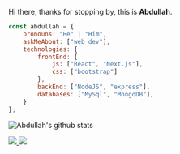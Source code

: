 Hi there, thanks for stopping by, this is **Abdullah**.

```javascript
const abdullah = {
    pronouns: "He" | "Him",
    askMeAbout: ["web dev"],
    technologies: {
        frontEnd: {
            js: ["React", "Next.js"],
            css: ["bootstrap"]
        },
        backEnd: ["NodeJS", "express"],
        databases: ["MySql", "MongoDB"],
    }
};
```

![Abdullah's github stats](https://github-readme-stats.vercel.app/api?username=Volcie)

<a href="https://github.com/Volcie">
  <img src="https://img.shields.io/github/followers/Volcie">
</a>
<a href="https://github.com/Volcie">
   <img src="https://komarev.com/ghpvc/?username=Volcie">
</a>